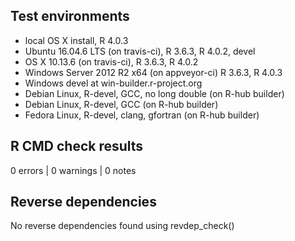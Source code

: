 ## Test environments
* local OS X install, R 4.0.3
* Ubuntu 16.04.6 LTS (on travis-ci), R 3.6.3, R 4.0.2, devel
* OS X 10.13.6 (on travis-ci), R 3.6.3, R 4.0.2
* Windows Server 2012 R2 x64 (on appveyor-ci) R 3.6.3, R 4.0.3
* Windows devel at win-builder.r-project.org
* Debian Linux, R-devel, GCC, no long double (on R-hub builder)
* Debian Linux, R-devel, GCC  (on R-hub builder)
* Fedora Linux, R-devel, clang, gfortran (on R-hub builder)

## R CMD check results

0 errors | 0 warnings | 0 notes

## Reverse dependencies
	
No reverse dependencies found using revdep_check()
